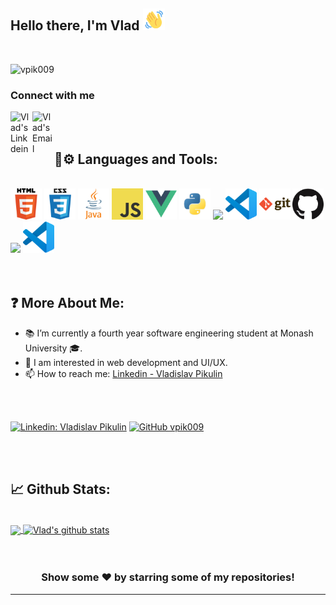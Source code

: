 
## Hello there, I'm Vlad  <img src="./wave-hello.gif" alt="Hello GIF" width="35" height="35">
<br />

<p align="left" height="220" width="100"> <img src="https://komarev.com/ghpvc/?username=vpik009&label=Views&color=blue&style=flat" alt="vpik009" /> </p>


### Connect with me
<a href="https://www.linkedin.com/in/vladislav-pikulin-77335821a/">
  <img align="left" alt="Vlad's Linkdein" width="35px" src="https://cdn.jsdelivr.net/npm/simple-icons@v3/icons/linkedin.svg" />
</a>
<a href="mailto:vpik0001@mailfence.com/">
  <img align="left" alt="Vlad's Email" width="35px" src="https://cdn-icons-png.flaticon.com/512/2165/2165310.png" />
</a>



<br />
<br />

## 🧰⚙️ Languages and Tools:
<br />
<div>
  <code style="margin=5px;" id="html"><img height="50" src="https://raw.githubusercontent.com/github/explore/80688e429a7d4ef2fca1e82350fe8e3517d3494d/topics/html/html.png"></code>
  <code style="margin=5px;" id="css"><img height="50" src="https://raw.githubusercontent.com/github/explore/80688e429a7d4ef2fca1e82350fe8e3517d3494d/topics/css/css.png"></code>
 <code style="margin=5px;" id="java"><img height="50" src="https://raw.githubusercontent.com/github/explore/80688e429a7d4ef2fca1e82350fe8e3517d3494d/topics/java/java.png"></code>
  <code style="margin=5px;"><img height="50" src="https://raw.githubusercontent.com/github/explore/80688e429a7d4ef2fca1e82350fe8e3517d3494d/topics/javascript/javascript.png"></code>
  <code style="margin=5px;"><img height="50" src="https://raw.githubusercontent.com/github/explore/80688e429a7d4ef2fca1e82350fe8e3517d3494d/topics/vue/vue.png"></code>
  <code style="margin=5px;"><img height="50" src="https://raw.githubusercontent.com/github/explore/80688e429a7d4ef2fca1e82350fe8e3517d3494d/topics/python/python.png"></code>
  <code style="margin=5px;"><img height="50" src="https://upload.wikimedia.org/wikipedia/commons/4/4f/Csharp_Logo.png"></code>
  <code style="margin=5px;"><img height="50" src="https://raw.githubusercontent.com/github/explore/80688e429a7d4ef2fca1e82350fe8e3517d3494d/topics/visual-studio-code/visual-studio-code.png"></code>
  <code style="margin=5px;"><img height="50" src="https://raw.githubusercontent.com/github/explore/80688e429a7d4ef2fca1e82350fe8e3517d3494d/topics/git/git.png"></code>
  <code style="margin=5px;"><img height="50" src="https://raw.githubusercontent.com/github/explore/78df643247d429f6cc873026c0622819ad797942/topics/github/github.png"></code>
  <code style="margin=5px;"><img height="50" src="https://cdn.freebiesupply.com/logos/large/2x/gitlab-logo-png-transparent.png"></code>
  <code style="margin=5px;"><img height="50" src="https://raw.githubusercontent.com/github/explore/80688e429a7d4ef2fca1e82350fe8e3517d3494d/topics/visual-studio-code/visual-studio-code.png"></code>
</div>
<br />
<br />


## ❓ More About Me:
- 📚 I’m currently a fourth year software engineering student at Monash University 🎓.
- 🌱 I am interested in web development and UI/UX.
- 📫 How to reach me: [Linkedin - Vladislav Pikulin](https://www.linkedin.com/in/vladislav-pikulin-77335821a/)

<br />
<br />

[![Linkedin: Vladislav Pikulin](https://img.shields.io/badge/-vpik009-blue?style=flat-square&logo=Linkedin&logoColor=white&link=https://www.linkedin.com/in/vladislav-pikulin-77335821a/)](https://www.linkedin.com/in/vladislav-pikulin-77335821a/)
[![GitHub vpik009](https://img.shields.io/github/followers/vpik009?label=follow&style=social)](https://github.com/vpik009)

<br />
<br />

##  📈 Github Stats:
<br />
<a href="https://github.com/vpik009">
  <img align="center"  height="200" src="https://github-readme-stats.vercel.app/api/top-langs/?username=vpik009&theme=blueberry&hide_langs_below=1" />
</a>
<a href="https://github.com/vpik009">
 <img align="center" height="200" src="https://github-readme-stats.vercel.app/api?username=vpik009&show_icons=true&theme=blueberry&line_height=27" alt="Vlad's github stats"/>
</a>

<div align="center">

<br />
<br />

### Show some ❤️ by starring some of my repositories!

</div>

---

